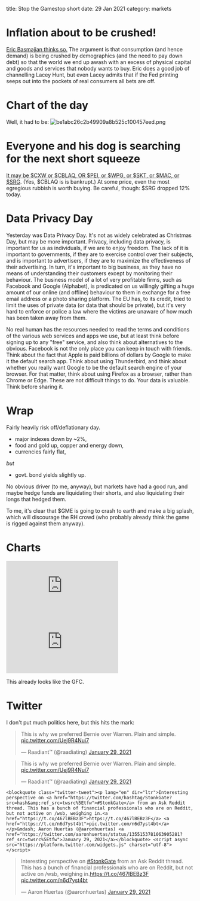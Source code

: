 title: Stop the Gamestop short
date: 29 Jan 2021
category: markets

# Inflation about to be crushed!

[Eric Basmajian thinks so.](https://seekingalpha.com/article/4401343-tlt-long-term-and-short-term-outlook-for-bonds) The argument is that consumption (and hence demand) is being crushed by demographics (and the need to pay down debt) so that the world we end up awash with an excess of physical capital and goods and services that nobody wants to buy. Eric does a good job of channelling Lacey Hunt, but even Lacey admits that if the Fed printing seeps out into the pockets of real consumers all bets are off.

# Chart of the day
Well, it had to be:
![be1abc26c2b49909a8b525c100457eed.png]({attach}be1abc26c2b49909a8b525c100457eed.png)

# Everyone and his dog is searching for the next short squeeze

[It may be $CXW or $CBLAQ, OR $PEI, or $WPG, or $SKT, or $MAC, or $SRG](https://seekingalpha.com/article/4401937-reits-getting-short-squeezed). 
(Yes, $CBLAQ is is bankrupt.) 
At some price, even the most egregious rubbish is worth buying.
Be careful, though: $SRG dropped 12% today.

# Data Privacy Day

Yesterday was Data Privacy Day. 
It's not as widely celebrated as Christmas Day, but may be more important.
Privacy, including data privacy, is important for us as individuals, if we are to enjoy freedom.
The lack of it is important to governments, if they are to exercise control over their subjects, and is important to advertisers, if they are to maximize the effectiveness of their advertising.
In turn, it's important to big business, as they have no means of understanding their customers except by monitoring their behaviour.
The business model of a lot of very profitable firms, such as Facebook and Google (Alphabet), is predicated on us willingly gifting a huge amount of our online (and offline) behaviour to them in exchange for a free email address or a photo sharing platform. 
The EU has, to its credit, tried to limit the uses of private data (or data that should be private), but it's very hard to enforce or police a law where the victims are unaware of how much has been taken away from them.

No real human has the resources needed to read the terms and conditions of the various web services and apps we use, but at least think before signing up to any "free" service, and also think about alternatives to the obvious. 
Facebook is not the only place you can keep in touch with friends. Think about the fact that Apple is paid billions of dollars by Google to make it the default search app. Think about using Thunderbird, and think about whether you really want Google to be the default search engine of your browser. For that matter, think about using Firefox as a browser, rather than Chrome or Edge. These are not difficult things to do. Your data is valuable. Think before sharing it.

# Wrap

Fairly heavily risk off/deflationary day.

- major indexes down by ~2%,
- food and gold up, copper and energy down, 
- currencies fairly flat,

_but_

- govt. bond yields slightly up.

No obvious driver (to me, anyway), but markets have had a good run, and maybe hedge funds are liquidating their shorts, and also liquidating their longs that hedged them. 

To me, it's clear that $GME is going to crash to earth and make a big splash, which will discourage the RH crowd (who probably already think the game is rigged against them anyway).

# Charts

<div class="embed-container"><iframe src="https://fred.stlouisfed.org/graph/graph-landing.php?g=AwIY&width=670&height=475" scrolling="no" frameborder="0" style="overflow:hidden;" allowTransparency="true" loading="lazy"></iframe></div><script src="https://fred.stlouisfed.org/graph/js/embed.js" type="text/javascript"></script><div class="embed-container"><iframe src="https://fred.stlouisfed.org/graph/graph-landing.php?g=AwIY&width=670&height=475" scrolling="no" frameborder="0" style="overflow:hidden;" allowTransparency="true" loading="lazy"></iframe></div><script src="https://fred.stlouisfed.org/graph/js/embed.js" type="text/javascript"></script>

This already looks like the GFC.

# Twitter

I don't put much politics here, but this hits the mark:

<blockquote class="twitter-tweet"><p lang="en" dir="ltr">This is why we preferred Bernie over Warren. Plain and simple. <a href="https://t.co/Uej9R4Nui7">pic.twitter.com/Uej9R4Nui7</a></p>&mdash; Raadiant™ (@raadiating) <a href="https://twitter.com/raadiating/status/1355213827969863681?ref_src=twsrc%5Etfw">January 29, 2021</a></blockquote> <script async src="https://platform.twitter.com/widgets.js" charset="utf-8"></script><blockquote class="twitter-tweet"><p lang="en" dir="ltr">This is why we preferred Bernie over Warren. Plain and simple. <a href="https://t.co/Uej9R4Nui7">pic.twitter.com/Uej9R4Nui7</a></p>&mdash; Raadiant™ (@raadiating) <a href="https://twitter.com/raadiating/status/1355213827969863681?ref_src=twsrc%5Etfw">January 29, 2021</a></blockquote> <script async src="https://platform.twitter.com/widgets.js" charset="utf-8"></script> 

`<blockquote class="twitter-tweet"><p lang="en" dir="ltr">Interesting perspective on <a href="https://twitter.com/hashtag/StonkGate?src=hash&amp;ref_src=twsrc%5Etfw">#StonkGate</a> from an Ask Reddit thread. This has a bunch of financial professionals who are on Reddit, but not active on /wsb, weighing in.<a href="https://t.co/467lBEBz3F">https://t.co/467lBEBz3F</a> <a href="https://t.co/n6d7yst4bt">pic.twitter.com/n6d7yst4bt</a></p>&mdash; Aaron Huertas (@aaronhuertas) <a href="https://twitter.com/aaronhuertas/status/1355153781063905281?ref_src=twsrc%5Etfw">January 29, 2021</a></blockquote> <script async src="https://platform.twitter.com/widgets.js" charset="utf-8"></script>`<blockquote class="twitter-tweet"><p lang="en" dir="ltr">Interesting perspective on <a href="https://twitter.com/hashtag/StonkGate?src=hash&amp;ref_src=twsrc%5Etfw">#StonkGate</a> from an Ask Reddit thread. This has a bunch of financial professionals who are on Reddit, but not active on /wsb, weighing in.<a href="https://t.co/467lBEBz3F">https://t.co/467lBEBz3F</a> <a href="https://t.co/n6d7yst4bt">pic.twitter.com/n6d7yst4bt</a></p>&mdash; Aaron Huertas (@aaronhuertas) <a href="https://twitter.com/aaronhuertas/status/1355153781063905281?ref_src=twsrc%5Etfw">January 29, 2021</a></blockquote> <script async src="https://platform.twitter.com/widgets.js" charset="utf-8"></script> 